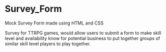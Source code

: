 # Survey_Form
Mock Survey Form made using HTML and CSS

Survey for TTRPG games, would allow users to submit a form to make skill level and availability know for potential business to put together groups of similar skill level players to play together. 
